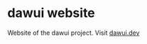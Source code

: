 # dawui website
Website of the dawui project. Visit [dawui.dev](https://rednibcoding.github.io/dawui.dev)
